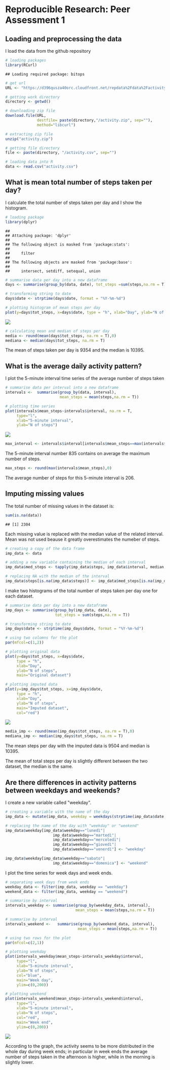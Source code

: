# Reproducible Research: Peer Assessment 1

## Loading and preprocessing the data

I load the data from the github repository


```r
# loading packages
library(RCurl)
```

```
## Loading required package: bitops
```

```r
# get url
URL <- "https://d396qusza40orc.cloudfront.net/repdata%2Fdata%2Factivity.zip"

# getting work directory
directory <- getwd()

# downloading zip file
download.file(URL, 
              destfile= paste(directory,"/activity.zip", sep=""),
              method="libcurl")

# extracting zip file
unzip("activity.zip")

# getting file directory
file <- paste(directory, "/activity.csv", sep="")

# loading data into R
data <- read.csv("activity.csv")
```

## What is mean total number of steps taken per day?

I calculate the total number of steps taken per day and I show the histogram.


```r
# loading package
library(dplyr)
```

```
## 
## Attaching package: 'dplyr'
## 
## The following object is masked from 'package:stats':
## 
##     filter
## 
## The following objects are masked from 'package:base':
## 
##     intersect, setdiff, setequal, union
```

```r
# summarise data per day into a new dataframe
days <- summarise(group_by(data, date), tot_steps =sum(steps,na.rm = T))

# transforming string to date
days$date <- strptime(days$date, format = "%Y-%m-%d")

# plotting histogram of mean steps per day
plot(y=days$tot_steps, x=days$date, type = "h", xlab="Day", ylab="N of steps")
```

![](PA1_template_files/figure-html/unnamed-chunk-2-1.png) 


```r
# calculating mean and median of steps per day
media <- round(mean(days$tot_steps, na.rm = T),0)
mediana <- median(days$tot_steps, na.rm = T)
```

The mean of steps taken per day is 9354 and the median is 10395.

## What is the average daily activity pattern?

I plot the  5-minute interval time series of the average number of steps taken


```r
# summarise data per interval into a new dataframe
intervals <-  summarise(group_by(data, interval),
                        mean_steps = mean(steps,na.rm = T))

# plotting time series
plot(intervals$mean_steps~intervals$interval, na.rm = T, 
     type="l", 
     xlab="5-minute interval",
     ylab="N of steps")
```

![](PA1_template_files/figure-html/unnamed-chunk-4-1.png) 



```r
max_interval <- intervals$interval[intervals$mean_steps==max(intervals$mean_steps)]
```

The 5-minute interval number 835 contains on average the maximum number of steps.


```r
max_steps <- round(max(intervals$mean_steps),0)
```

The average number of steps for this 5-minute interval is 206.

## Imputing missing values

The total number of missing values in the dataset is:


```r
sum(is.na(data))
```

```
## [1] 2304
```

Each missing value is replaced with the median value of the related interval. Mean was not used beause it greatly overestimates the numeber of steps.


```r
# creating a copy of the data frame
imp_data <- data

# adding a new variable containing the median of each interval
imp_data$med_steps <- tapply(imp_data$steps, imp_data$interval, median, na.rm=T)

# replacing NA with the median of the interval
imp_data$steps[is.na(imp_data$steps)] <- imp_data$med_steps[is.na(imp_data$steps)]
```

I make two histograms of the total number of steps taken per day one for each dataset.


```r
# summarise data per day into a new dataframe
imp_days <- summarise(group_by(imp_data, date),
                      tot_steps = sum(steps,na.rm = T))

# transforming string to date
imp_days$date <- strptime(imp_days$date, format = "%Y-%m-%d")

# using two colomns for the plot
par(mfcol=c(1,2))

# plotting original data 
plot(y=days$tot_steps, x=days$date, 
     type = "h", 
     xlab="Day", 
     ylab="N of steps", 
     main="Original dataset")

# plotting imputed data
plot(y=imp_days$tot_steps, x=imp_days$date, 
     type = "h", 
     xlab="Day", 
     ylab="N of steps", 
     main="Imputed dataset", 
     col="red")
```

![](PA1_template_files/figure-html/unnamed-chunk-9-1.png) 


```r
media_imp <- round(mean(imp_days$tot_steps, na.rm = T),0)
mediana_imp <- median(imp_days$tot_steps, na.rm = T)
```

The mean steps per day with the imputed data is 9504 and median is 10395.

The mean of total steps per day is slightly different between the two dataset, the median is the same.

## Are there differences in activity patterns between weekdays and weekends?

I create a new variable called "weekday".


```r
# creating a variable with the name of the day
imp_data <- mutate(imp_data, weekday = weekdays(strptime(imp_data$date, format = "%Y-%m-%d")))

# replacing the name of the day with "weekday" or "weekend"
imp_data$weekday[imp_data$weekday=="lunedì"|
                     imp_data$weekday=="martedì"|
                     imp_data$weekday=="mercoledì"|
                     imp_data$weekday=="giovedì"|
                     imp_data$weekday=="venerdì"] <- "weekday"

imp_data$weekday[imp_data$weekday=="sabato"|
                     imp_data$weekday=="domenica"] <- "weekend"
```

I plot the time series for week days and week ends.


```r
# separating week days from week ends
weekday_data <- filter(imp_data, weekday == "weekday")
weekend_data <- filter(imp_data, weekday == "weekend")

# summarise by interval 
intervals_weekday <- summarise(group_by(weekday_data, interval),
                               mean_steps = mean(steps,na.rm = T))

# summarise by interval
intervals_weekend <-   summarise(group_by(weekend_data, interval),
                                mean_steps = mean(steps,na.rm = T))

# using two rows for the plot
par(mfcol=c(2,1))

# plotting weekday
plot(intervals_weekday$mean_steps~intervals_weekday$interval, 
     type="l", 
     xlab="5-minute interval",
     ylab="N of steps",
     col="blue",
     main="Week day",
     ylim=c(0,200))

# plotting weekend
plot(intervals_weekend$mean_steps~intervals_weekend$interval,
     type="l", 
     xlab="5-minute interval",
     ylab="N of steps",
     col="red",
     main="Week end",
     ylim=c(0,200))
```

![](PA1_template_files/figure-html/unnamed-chunk-12-1.png) 

According to the graph, the activity seems to be more distributed in the whole day during week ends; in particular in week ends the average number of steps taken in the afternoon is higher, while in the morning is slightly lower.
